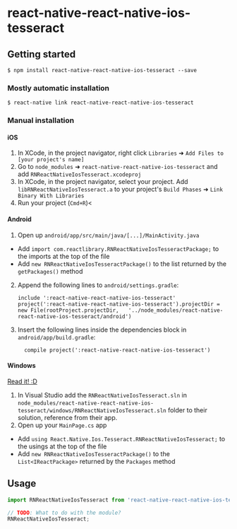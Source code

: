 
# react-native-react-native-ios-tesseract

## Getting started

`$ npm install react-native-react-native-ios-tesseract --save`

### Mostly automatic installation

`$ react-native link react-native-react-native-ios-tesseract`

### Manual installation


#### iOS

1. In XCode, in the project navigator, right click `Libraries` ➜ `Add Files to [your project's name]`
2. Go to `node_modules` ➜ `react-native-react-native-ios-tesseract` and add `RNReactNativeIosTesseract.xcodeproj`
3. In XCode, in the project navigator, select your project. Add `libRNReactNativeIosTesseract.a` to your project's `Build Phases` ➜ `Link Binary With Libraries`
4. Run your project (`Cmd+R`)<

#### Android

1. Open up `android/app/src/main/java/[...]/MainActivity.java`
  - Add `import com.reactlibrary.RNReactNativeIosTesseractPackage;` to the imports at the top of the file
  - Add `new RNReactNativeIosTesseractPackage()` to the list returned by the `getPackages()` method
2. Append the following lines to `android/settings.gradle`:
  	```
  	include ':react-native-react-native-ios-tesseract'
  	project(':react-native-react-native-ios-tesseract').projectDir = new File(rootProject.projectDir, 	'../node_modules/react-native-react-native-ios-tesseract/android')
  	```
3. Insert the following lines inside the dependencies block in `android/app/build.gradle`:
  	```
      compile project(':react-native-react-native-ios-tesseract')
  	```

#### Windows
[Read it! :D](https://github.com/ReactWindows/react-native)

1. In Visual Studio add the `RNReactNativeIosTesseract.sln` in `node_modules/react-native-react-native-ios-tesseract/windows/RNReactNativeIosTesseract.sln` folder to their solution, reference from their app.
2. Open up your `MainPage.cs` app
  - Add `using React.Native.Ios.Tesseract.RNReactNativeIosTesseract;` to the usings at the top of the file
  - Add `new RNReactNativeIosTesseractPackage()` to the `List<IReactPackage>` returned by the `Packages` method


## Usage
```javascript
import RNReactNativeIosTesseract from 'react-native-react-native-ios-tesseract';

// TODO: What to do with the module?
RNReactNativeIosTesseract;
```
  